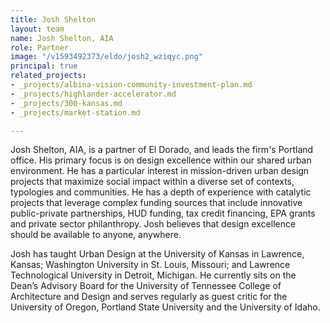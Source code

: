 ```yaml
---
title: Josh Shelton
layout: team
name: Josh Shelton, AIA
role: Partner
image: "/v1593492373/eldo/josh2_wziqyc.png"
principal: true
related_projects:
- _projects/albina-vision-community-investment-plan.md
- _projects/highlander-accelerator.md
- _projects/300-kansas.md
- _projects/market-station.md

---
```

Josh Shelton, AIA, is a partner of El Dorado, and leads the firm's Portland office. His primary focus is on design excellence within our shared urban environment. He has a particular interest in mission-driven urban design projects that maximize social impact within a diverse set of contexts, typologies and communities. He has a depth of experience with catalytic projects that leverage complex funding sources that include innovative public-private partnerships, HUD funding, tax credit financing, EPA grants and private sector philanthropy. Josh believes that design excellence should be available to anyone, anywhere.

Josh has taught Urban Design at the University of Kansas in Lawrence, Kansas; Washington University in St. Louis, Missouri; and Lawrence Technological University in Detroit, Michigan. He currently sits on the Dean’s Advisory Board for the University of Tennessee College of Architecture and Design and serves regularly as guest critic for the University of Oregon, Portland State University and the University of Idaho.